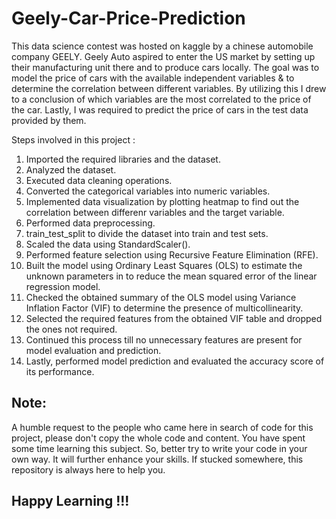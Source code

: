 # Geely-Car-Price-Prediction

This data science contest was hosted on kaggle by a chinese automobile company GEELY. Geely Auto aspired to enter the US market by setting up their manufacturing unit there and to produce cars locally. The goal was to model the price of cars with the available independent variables & to determine the correlation between different variables. By utilizing this I drew to a conclusion of which variables are the most correlated to the price of the car. Lastly, I was required to predict the price of cars in the test data provided by them.

Steps involved in this project :
1) Imported the required libraries and the dataset.
2) Analyzed the dataset.
3) Executed data cleaning operations.
4) Converted the categorical variables into numeric variables.
5) Implemented data visualization by plotting heatmap to find out the correlation between differenr variables and the target variable.
6) Performed data preprocessing.
7) train_test_split to divide the dataset into train and test sets.
8) Scaled the data using StandardScaler().
9) Performed feature selection using Recursive Feature Elimination (RFE).
10) Built the model using Ordinary Least Squares (OLS) to estimate the unknown parameters in to reduce the mean squared error of the linear regression model.
11) Checked the obtained summary of the OLS model using Variance Inflation Factor (VIF) to determine the presence of multicollinearity.
12) Selected the required features from the obtained VIF table and dropped the ones not required.
13) Continued this process till no unnecessary features are present for model evaluation and prediction.
14) Lastly, performed model prediction and evaluated the accuracy score of its performance.


## Note:
A humble request to the people who came here in search of code for this project, please don't copy the whole code and content. You have spent some time learning this subject. So, better try to write your code in your own way. It will further enhance your skills. If stucked somewhere, this repository is always here to help you.

## Happy Learning !!!
